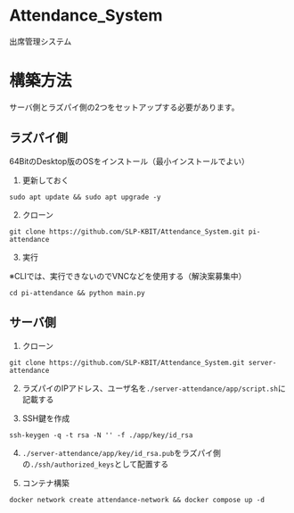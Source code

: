 # Attendance_System

出席管理システム

# 構築方法

サーバ側とラズパイ側の2つをセットアップする必要があります。

## ラズパイ側

64BitのDesktop版のOSをインストール（最小インストールでよい）

1. 更新しておく

```
sudo apt update && sudo apt upgrade -y
```

2. クローン

```
git clone https://github.com/SLP-KBIT/Attendance_System.git pi-attendance
```

3. 実行

※CLIでは、実行できないのでVNCなどを使用する（解決案募集中）

```
cd pi-attendance && python main.py
```

## サーバ側

1. クローン

```
git clone https://github.com/SLP-KBIT/Attendance_System.git server-attendance
```

2. ラズパイのIPアドレス、ユーザ名を``./server-attendance/app/script.sh``に記載する

3. SSH鍵を作成

```
ssh-keygen -q -t rsa -N '' -f ./app/key/id_rsa
```

4. ``./server-attendance/app/key/id_rsa.pub``をラズパイ側の``./ssh/authorized_keys``として配置する

5. コンテナ構築

```
docker network create attendance-network && docker compose up -d
```
